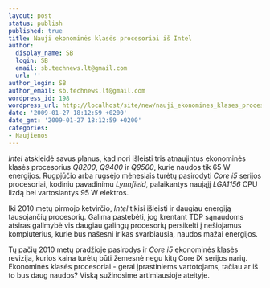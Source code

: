 ```yaml
---
layout: post
status: publish
published: true
title: Nauji ekonominės klasės procesoriai iš Intel
author:
  display_name: SB
  login: SB
  email: sb.technews.lt@gmail.com
  url: ''
author_login: SB
author_email: sb.technews.lt@gmail.com
wordpress_id: 198
wordpress_url: http://localhost/site/new/nauji_ekonomines_klases_procesoriai_is_intel/
date: '2009-01-27 18:12:59 +0200'
date_gmt: '2009-01-27 18:12:59 +0200'
categories:
- Naujienos
---
```

<p><i>Intel</i> atskleidė savus planus, kad nori išleisti tris atnaujintus ekonominės klasės procesorius <i>Q8200</i>, <i>Q9400</i> ir <i>Q9500</i>, kurie naudos tik 65 W energijos. Rugpjūčio arba rugsėjo mėnesiais turėtų pasirodyti <i>Core i5</i> serijos procesoriai, kodiniu pavadinimu <i>Lynnfield</i>, palaikantys naująjį <i>LGA1156</i> CPU lizdą bei vartosiantys 95 W elektros.  </p>
<p>Iki 2010 metų pirmojo ketvirčio, <i>Intel</i> tikisi išleisti ir daugiau energiją tausojančių procesorių. Galima pastebėti, jog krentant TDP sąnaudoms atsiras galimybė vis daugiau galingų procesorių persikelti į nešiojamus kompiuterius, kurie bus našesni ir kas svarbiausia, naudos mažai energijos.</p>
<p>Tų pačių 2010 metų pradžioje pasirodys ir <i>Core i5</i> ekonominės klasės revizija, kurios kaina turėtų būti žemesnė negu kitų Core iX serijos narių. Ekonominės klasės procesoriai - gerai įprastiniems vartotojams, tačiau ar iš to bus daug naudos? Viską sužinosime artimiausioje ateityje.</p>
